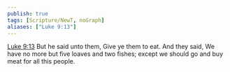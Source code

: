 ```yaml
---
publish: true
tags: [Scripture/NewT, noGraph]
aliases: ["Luke 9:13"]
---
```

[Luke 9:13](https://churchofjesuschrist.org/study/scriptures/nt/luke/9?lang=eng&id=p13#p13) But he said unto them, Give ye them to eat. And they said, We have no more but five loaves and two fishes; except we should go and buy meat for all this people.
